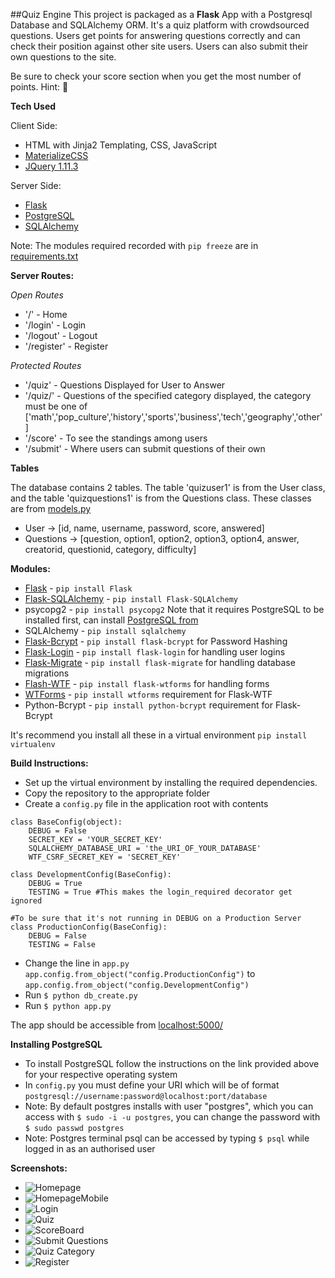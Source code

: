 ##Quiz Engine
This project is packaged as a **Flask** App with a Postgresql Database and SQLAlchemy ORM. It's a quiz platform with crowdsourced questions. Users get points for answering questions correctly and can check their position against other site users. Users can also submit their own questions to the site.

Be sure to check your score section when you get the most number of points. Hint: :crown:

**Tech Used**

Client Side:

* HTML with Jinja2 Templating, CSS, JavaScript
* [MaterializeCSS](http://wwwmaterializecss.com)
* [JQuery 1.11.3](https://www.jquery.com)

Server Side:

* [Flask](http://flask.pocoo.org)
* [PostgreSQL](http://www.postgresql.org/)
* [SQLAlchemy](http://www.sqlalchemy.org/)

Note: The modules required recorded with `pip freeze` are in [requirements.txt](https://github.com/suhithr/Quiz-Engine/blob/master/requirements.txt)

**Server Routes:**

*Open Routes*

* '/' - Home
* '/login' - Login
* '/logout' - Logout
* '/register' - Register

*Protected Routes*

* '/quiz' - Questions Displayed for User to Answer
* '/quiz/<category>' - Questions of the specified category displayed, the category must be one of ['math','pop_culture','history','sports','business','tech','geography','other']
* '/score' - To see the standings among users
* '/submit' - Where users can submit questions of their own

**Tables**

The database contains 2 tables. The table 'quizuser1' is from the User class, and the table 'quizquestions1' is from the Questions class. These classes are from [models.py](https://github.com/suhithr/Quiz-Engine/blob/master/models.py)

* User -> [id, name, username, password, score, answered]
* Questions -> [question, option1, option2, option3, option4, answer, creatorid, questionid, category, difficulty]

**Modules:**

* [Flask](http://flask.pocoo.com) - `pip install Flask`
* [Flask-SQLAlchemy](http://flask-sqlalchemy.pocoo.org)  - `pip install Flask-SQLAlchemy`
* psycopg2 - `pip install psycopg2` Note that it requires PostgreSQL to be installed first, can install [PostgreSQL from](http://www.postgresql.org/)
* SQLAlchemy - `pip install sqlalchemy`
* [Flask-Bcrypt](https://flask-bcrypt.readthedocs.org/en/latest/) - `pip install flask-bcrypt` for Password Hashing
* [Flask-Login](https://flask-login.readthedocs.org/en/) - `pip install flask-login` for handling user logins
* [Flask-Migrate](https://flask-migrate.readthedocs.org/en/latest/) - `pip install flask-migrate` for handling database migrations
* [Flash-WTF](http://flask-wtf.readthedocs.org/) - `pip install flask-wtforms` for handling forms
* [WTForms](http://wtforms.readthedocs.org/) - `pip install wtforms` requirement for Flask-WTF
* Python-Bcrypt - `pip install python-bcrypt` requirement for Flask-Bcrypt

It's recommend you install all these in a virtual environment `pip install virtualenv`

**Build Instructions:**

* Set up the virtual environment by installing the required dependencies.
* Copy the repository to the appropriate folder
* Create a `config.py` file in the application root  with contents
```
class BaseConfig(object):
    DEBUG = False
    SECRET_KEY = 'YOUR_SECRET_KEY'
    SQLALCHEMY_DATABASE_URI = 'the_URI_OF_YOUR_DATABASE'
    WTF_CSRF_SECRET_KEY = 'SECRET_KEY'

class DevelopmentConfig(BaseConfig):
    DEBUG = True
    TESTING = True #This makes the login_required decorator get ignored

#To be sure that it's not running in DEBUG on a Production Server
class ProductionConfig(BaseConfig):
    DEBUG = False
    TESTING = False
```

* Change the line in `app.py` `app.config.from_object("config.ProductionConfig")` to `app.config.from_object("config.DevelopmentConfig")`
* Run `$ python db_create.py`
* Run `$ python app.py`

The app should be accessible from [localhost:5000/](localhost:5000/)

**Installing PostgreSQL**

* To install PostgreSQL follow the instructions on the link provided above for your respective operating system
* In `config.py` you must define your URI which will be of format `postgresql://username:password@localhost:port/database`
* Note: By default postgres installs with user "postgres", which you can access with `$ sudo -i -u postgres`, you can change the password with `$ sudo passwd postgres` 
* Note: Postgres terminal psql can be accessed by typing `$ psql` while logged in as an authorised user

**Screenshots:**
* ![Homepage](/screenshots/homepage.png)
* ![HomepageMobile](/screenshots/home-mobile.png)
* ![Login](/screenshots/login.png)
* ![Quiz](/screenshots/quiz.png)
* ![ScoreBoard](/screenshots/scoreboard.png)
* ![Submit Questions](/screenshots/submit.png)
* ![Quiz Category](/screenshots/quizmath.png)
* ![Register](/screenshots/register.png)



